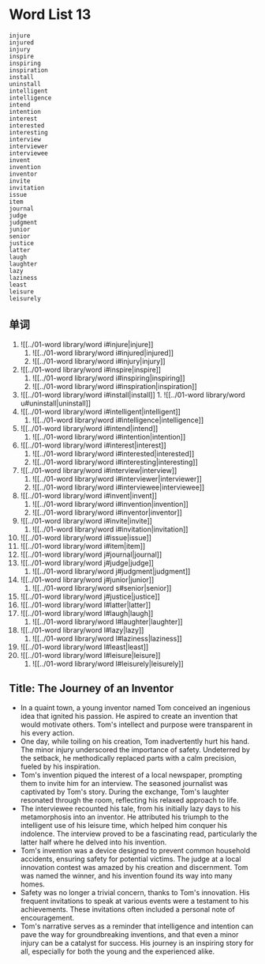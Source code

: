 # Word List 13

	injure
	injured
	injury
	inspire
	inspiring
	inspiration
	install
	uninstall
	intelligent
	intelligence
	intend
	intention
	interest
	interested
	interesting
	interview
	interviewer
	interviewee
	invent
	invention
	inventor
	invite
	invitation
	issue
	item
	journal
	judge
	judgment
	junior
	senior
	justice
	latter
	laugh
	laughter
	lazy
	laziness
	least
	leisure
	leisurely

## 单词

1. ![[../01-word library/word i#injure|injure]]
	1. ![[../01-word library/word i#injured|injured]]
	2. ![[../01-word library/word i#injury|injury]]
2. ![[../01-word library/word i#inspire|inspire]]
	1. ![[../01-word library/word i#inspiring|inspiring]]
	2. ![[../01-word library/word i#inspiration|inspiration]]
3. ![[../01-word library/word i#install|install]]
		1. ![[../01-word library/word u#uninstall|uninstall]]
4. ![[../01-word library/word i#intelligent|intelligent]]
	1. ![[../01-word library/word i#intelligence|intelligence]]
5. ![[../01-word library/word i#intend|intend]]
	1. ![[../01-word library/word i#intention|intention]]
6. ![[../01-word library/word i#interest|interest]]
	1. ![[../01-word library/word i#interested|interested]]
	2. ![[../01-word library/word i#interesting|interesting]]
7. ![[../01-word library/word i#interview|interview]]
	1. ![[../01-word library/word i#interviewer|interviewer]]
	2. ![[../01-word library/word i#interviewee|interviewee]]
8. ![[../01-word library/word i#invent|invent]]
	1. ![[../01-word library/word i#invention|invention]]
	2. ![[../01-word library/word i#inventor|inventor]]
9. ![[../01-word library/word i#invite|invite]]
	1. ![[../01-word library/word i#invitation|invitation]]
10. ![[../01-word library/word i#issue|issue]]
11. ![[../01-word library/word i#item|item]]
12. ![[../01-word library/word j#journal|journal]]
13. ![[../01-word library/word j#judge|judge]]
	1. ![[../01-word library/word j#judgment|judgment]]
14. ![[../01-word library/word j#junior|junior]]
	1. ![[../01-word library/word s#senior|senior]]
15. ![[../01-word library/word j#justice|justice]]
16. ![[../01-word library/word l#latter|latter]]
17. ![[../01-word library/word l#laugh|laugh]]
	1. ![[../01-word library/word l#laughter|laughter]]
18. ![[../01-word library/word l#lazy|lazy]]
	1. ![[../01-word library/word l#laziness|laziness]]
19. ![[../01-word library/word l#least|least]]
20. ![[../01-word library/word l#leisure|leisure]]
	1. ![[../01-word library/word l#leisurely|leisurely]]

## Title: The Journey of an Inventor

- In a quaint town, a young inventor named Tom conceived an ingenious idea that ignited his passion. He aspired to create an invention that would motivate others. Tom's intellect and purpose were transparent in his every action.
- One day, while toiling on his creation, Tom inadvertently hurt his hand. The minor injury underscored the importance of safety. Undeterred by the setback, he methodically replaced parts with a calm precision, fueled by his inspiration.
- Tom's invention piqued the interest of a local newspaper, prompting them to invite him for an interview. The seasoned journalist was captivated by Tom's story. During the exchange, Tom's laughter resonated through the room, reflecting his relaxed approach to life.
- The interviewee recounted his tale, from his initially lazy days to his metamorphosis into an inventor. He attributed his triumph to the intelligent use of his leisure time, which helped him conquer his indolence. The interview proved to be a fascinating read, particularly the latter half where he delved into his invention.
- Tom's invention was a device designed to prevent common household accidents, ensuring safety for potential victims. The judge at a local innovation contest was amazed by his creation and discernment. Tom was named the winner, and his invention found its way into many homes.
- Safety was no longer a trivial concern, thanks to Tom's innovation. His frequent invitations to speak at various events were a testament to his achievements. These invitations often included a personal note of encouragement.
- Tom's narrative serves as a reminder that intelligence and intention can pave the way for groundbreaking inventions, and that even a minor injury can be a catalyst for success. His journey is an inspiring story for all, especially for both the young and the experienced alike.
